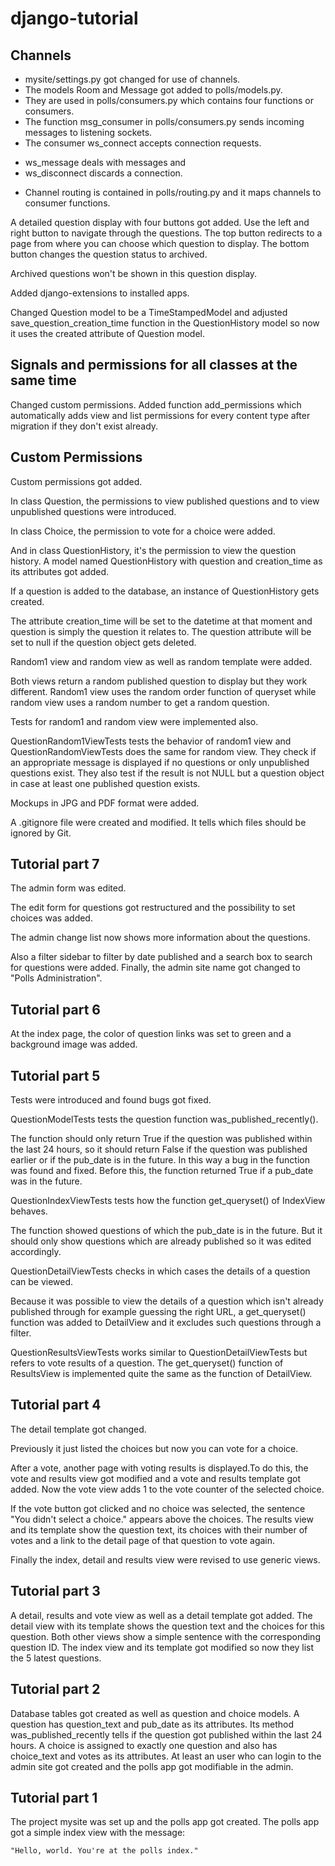 # django-tutorial

## Channels

- mysite/settings.py got changed for use of channels.
- The models Room and Message got added to polls/models.py.
- They are used in polls/consumers.py which contains four functions or consumers.
- The function msg_consumer in polls/consumers.py sends incoming messages to listening sockets.
- The consumer ws_connect accepts connection requests. 
* ws_message deals with messages and 
* ws_disconnect discards a connection.
- Channel routing is contained in polls/routing.py and it maps channels to consumer functions.

A detailed question display with four buttons got added.
Use the left and right button to navigate through the questions.
The top button redirects to a page from where you can choose which question to display.
The bottom button changes the question status to archived.

Archived questions won't be shown in this question display.

Added django-extensions to installed apps.

Changed Question model to be a TimeStampedModel and adjusted save_question_creation_time function in the QuestionHistory model so now it uses the created attribute of Question model.

## Signals and permissions for all classes at the same time

Changed custom permissions.
Added function add_permissions which automatically adds view and list permissions for every content type after migration if they don't exist already.

## Custom Permissions

Custom permissions got added.

In class Question, the permissions to view published questions and to view unpublished questions were introduced.

In class Choice, the permission to vote for a choice were added.

And in class QuestionHistory, it's the permission to view the question history.
A model named QuestionHistory with question and creation_time as its attributes got added.

If a question is added to the database, an instance of QuestionHistory gets created.

The attribute creation_time will be set to the datetime at that moment and question is simply the question it relates to.
The question attribute will be set to null if the question object gets deleted.

Random1 view and random view as well as random template were added.

Both views return a random published question to display but they work different.
Random1 view uses the random order function of queryset while random view uses a random number to get a random question.

Tests for random1 and random view were implemented also.

QuestionRandom1ViewTests tests the behavior of random1 view and QuestionRandomViewTests does the same for random view.
They check if an appropriate message is displayed if no questions or only unpublished questions exist.
They also test if the result is not NULL but a question object in case at least one published question exists.

Mockups in JPG and PDF format were added.

A .gitignore file were created and modified. It tells which files should be ignored by Git.

## Tutorial part 7

The admin form was edited.  

The edit form for questions got restructured and the possibility to set choices was added.

The admin change list now shows more information about the questions.

Also a filter sidebar to filter by date published and a search box to search for questions were added.
Finally, the admin site name got changed to "Polls Administration".

## Tutorial part 6

At the index page, the color of question links was set to green and a background image was added.

## Tutorial part 5

Tests were introduced and found bugs got fixed.

QuestionModelTests tests the question function was_published_recently().

The function should only return True if the question was published within the last 24 hours,
so it should return False if the question was published earlier or if the pub_date is in the future.
In this way a bug in the function was found and fixed.
Before this, the function returned True if a pub_date was in the future.

QuestionIndexViewTests tests how the function get_queryset() of IndexView behaves.

The function showed questions of which the pub_date is in the future.
But it should only show questions which are already published so it was edited accordingly.

QuestionDetailViewTests checks in which cases the details of a question can be viewed.

Because it was possible to view the details of a question which isn't already published through for example guessing the right URL,
a get_queryset() function was added to DetailView and it excludes such questions through a filter.

QuestionResultsViewTests works similar to QuestionDetailViewTests but refers to vote results of a question.
The get_queryset() function of ResultsView is implemented quite the same as the function of DetailView.

## Tutorial part 4

The detail template got changed.

Previously it just listed the choices but now you can vote for a choice.

After a vote, another page with voting results is displayed.To do this, the vote and results view got modified and a vote and results template got added.
Now the vote view adds 1 to the vote counter of the selected choice.

If the vote button got clicked and no choice was selected, the sentence "You didn't select a choice." appears above the choices.
The results view and its template show the question text, its choices with their number of votes and a link to the detail page of that question to vote again.

Finally the index, detail and results view were revised to use generic views.

## Tutorial part 3

A detail, results and vote view as well as a detail template got added.
The detail view with its template shows the question text and the choices for this question.
Both other views show a simple sentence with the corresponding question ID.
The index view and its template got modified so now they list the 5 latest questions.

## Tutorial part 2

Database tables got created as well as question and choice models.
A question has question_text and pub_date as its attributes.
Its method was_published_recently tells if the question got published within the last 24 hours.
A choice is assigned to exactly one question and also has choice_text and votes as its attributes.
At least an user who can login to the admin site got created and the polls app got modifiable in the admin.

## Tutorial part 1

The project mysite was set up and the polls app got created.
The polls app got a simple index view with the message:

    "Hello, world. You're at the polls index."
